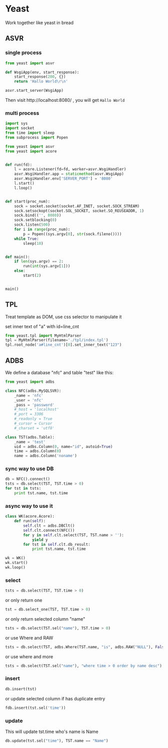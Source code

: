 # Yeast

Work together like yeast in bread

## ASVR
### single process
```python
from yeast import asvr

def WsgiApp(env, start_response):
    start_response(200, {})
    return 'Hallo World\r\n'

asvr.start_server(WsgiApp)
```

Then visit http://localhost:8080/ , you will get ```Hallo World```

### multi process
```python
import sys
import socket
from time import sleep
from subprocess import Popen

from yeast import asvr
from yeast import acore


def run(fd):
    l = acore.Listener(fd=fd, worker=asvr.WsgiHandler)
    asvr.WsgiHandler.app = staticmethod(asvr.WsgiApp)
    asvr.WsgiHandler.env['SERVER_PORT'] = '8080'
    l.start()
    l.loop()


def start(proc_num):
    sock = socket.socket(socket.AF_INET, socket.SOCK_STREAM)
    sock.setsockopt(socket.SOL_SOCKET, socket.SO_REUSEADDR, 1)
    sock.bind(('', 8080))
    sock.setblocking(0)
    sock.listen(500)
    for i in range(proc_num):
        p = Popen((sys.argv[0], str(sock.fileno())))
    while True:
        sleep(10)


def main():
    if len(sys.argv) == 2:
        run(int(sys.argv[1]))
    else:
        start(2)


main()

```

## TPL

Treat template as DOM, use css selector to manipulate it

set inner text of "a" with id=line_cnt 
```python
from yeast.tpl import MyHtmlParser
tpl = MyHtmlParser(filename='./tpl/index.tpl')
tpl.root_node('a#line_cnt')[0].set_inner_text("123")
```

## ADBS

We define a database "nfc" and table "test" like this:

```python
from yeast import adbs

class NFC(adbs.MySQLSVR):
    _name = 'nfc'
    _user = 'nfc'
    _pass = 'password'
    #_host = 'localhost'
    #_port = 3306
    #_readonly = True
    #_cursor = Cursor
    #_charset = 'utf8'

class TST(adbs.Table):
    _name = 'test'
    uid = adbs.Column(0, name="id", autoid=True)
    time = adbs.Column(0)
    name = adbs.Column('noname')
```


### sync way to use DB
```python
db = NFC().connect()
tsts = db.select(TST, TST.time > 0)
for tst in tsts:
    print tst.name, tst.time
```

### async way to use it
```python
class WK(acore.Acore):
    def run(self):
        self.clt = adbs.DBClt()
        self.clt.connect(NFC())
        for y in self.clt.select(TST, TST.name > ''):
            yield y
        for tst in self.clt.db_result:
            print tst.name, tst.time

wk = WK()
wk.start()
wk.loop()
```
### select 
```python
tsts = db.select(TST, TST.time > 0)
```

or only return one

```python
tst = db.select_one(TST, TST.time > 0)
```

or only return selected column "name" 
```python
tsts = db.select(TST.sel("name"), TST.time > 0)
```
or use Where and RAW
```python
tsts = db.select(TST, adbs.Where(TST.name, "is", adbs.RAW("NULL"), False))
```

or use where and more
```python
tsts = db.select(TST.sel("name"), "where time > 0 order by name desc")
```

### insert
```python
db.insert(tst)
```
or update selected column if has duplicate entry
```python
fdb.insert(tst.sel('time'))
```

### update
This will update tst.time who's name is Name
```python
db.update(tst.sel("time"), TST.name == "Name")
```
